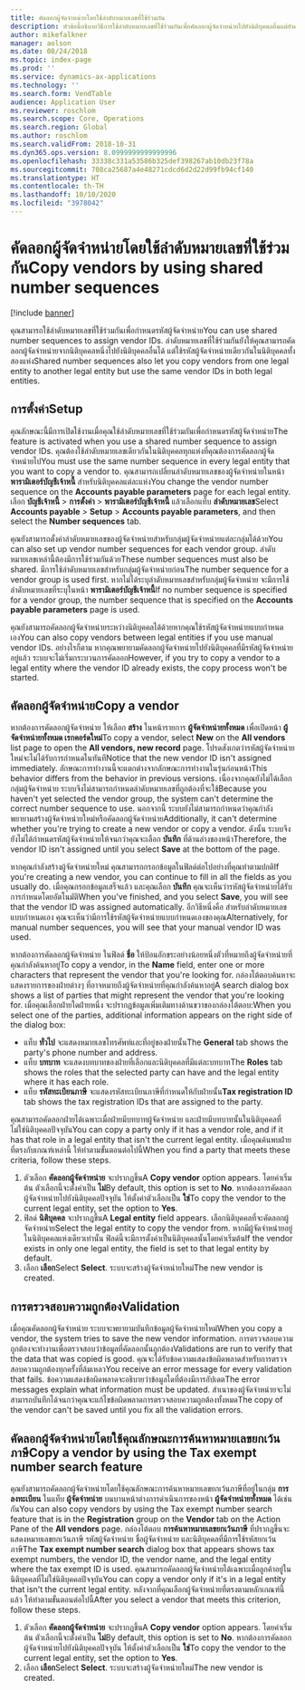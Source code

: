 ```yaml
---
title: คัดลอกผู้จัดจำหน่ายโดยใช้ลำดับหมายเลขที่ใช้ร่วมกัน
description: หัวข้อนี้อธิบายวิธีการใช้ลำดับหมายเลขที่ใช้ร่วมกันเพื่อคัดลอกผู้จัดจำหน่ายไปยังนิติบุคคลอื่นแต่ยังคงรักษารหัสผู้จัดจำหน่ายเดิมไว้
author: mikefalkner
manager: aolson
ms.date: 08/24/2018
ms.topic: index-page
ms.prod: ''
ms.service: dynamics-ax-applications
ms.technology: ''
ms.search.form: VendTable
audience: Application User
ms.reviewer: roschlom
ms.search.scope: Core, Operations
ms.search.region: Global
ms.author: roschlom
ms.search.validFrom: 2018-10-31
ms.dyn365.ops.version: 8.0999999999999996
ms.openlocfilehash: 33338c331a53586b325def398267ab10db23f78a
ms.sourcegitcommit: 708ca25687a4e48271cdcd6d2d22d99fb94cf140
ms.translationtype: HT
ms.contentlocale: th-TH
ms.lasthandoff: 10/10/2020
ms.locfileid: "3978042"
---
```

# <a name="copy-vendors-by-using-shared-number-sequences"></a><span data-ttu-id="e9bcc-103">คัดลอกผู้จัดจำหน่ายโดยใช้ลำดับหมายเลขที่ใช้ร่วมกัน</span><span class="sxs-lookup"><span data-stu-id="e9bcc-103">Copy vendors by using shared number sequences</span></span>

[!include [banner](../includes/banner.md)]

<span data-ttu-id="e9bcc-104">คุณสามารถใช้ลำดับหมายเลขที่ใช้ร่วมกันเพื่อกำหนดรหัสผู้จัดจำหน่าย</span><span class="sxs-lookup"><span data-stu-id="e9bcc-104">You can use shared number sequences to assign vendor IDs.</span></span> <span data-ttu-id="e9bcc-105">ลำดับหมายเลขที่ใช้ร่วมกันยังให้คุณสามารถคัดลอกผู้จัดจำหน่ายจากนิติบุคคลหนึ่งไปยังนิติบุคคลอื่นได้ แต่ใช้รหัสผู้จัดจำหน่ายเดียวกันในนิติบุคคลทั้งสองแห่ง</span><span class="sxs-lookup"><span data-stu-id="e9bcc-105">Shared number sequences also let you copy vendors from one legal entity to another legal entity but use the same vendor IDs in both legal entities.</span></span>

## <a name="setup"></a><span data-ttu-id="e9bcc-106">การตั้งค่า</span><span class="sxs-lookup"><span data-stu-id="e9bcc-106">Setup</span></span>

<span data-ttu-id="e9bcc-107">คุณลักษณะนี้มีการเปิดใช้งานเมื่อคุณใช้ลำดับหมายเลขที่ใช้ร่วมกันเพื่อกำหนดรหัสผู้จัดจำหน่าย</span><span class="sxs-lookup"><span data-stu-id="e9bcc-107">The feature is activated when you use a shared number sequence to assign vendor IDs.</span></span> <span data-ttu-id="e9bcc-108">คุณต้องใช้ลำดับหมายเลขเดียวกันในนิติบุคคลทุกแห่งที่คุณต้องการคัดลอกผู้จัดจำหน่ายไป</span><span class="sxs-lookup"><span data-stu-id="e9bcc-108">You must use the same number sequence in every legal entity that you want to copy a vendor to.</span></span> <span data-ttu-id="e9bcc-109">คุณสามารถเปลี่ยนลำดับหมายเลขของผู้จัดจำหน่ายในหน้า **พารามิเตอร์บัญชีเจ้าหนี้** สำหรับนิติบุคคลแต่ละแห่ง</span><span class="sxs-lookup"><span data-stu-id="e9bcc-109">You change the vendor number sequence on the **Accounts payable parameters** page for each legal entity.</span></span> <span data-ttu-id="e9bcc-110">เลือก **บัญชีเจ้าหนี้** \> **การตั้งค่า** \> **พารามิเตอร์บัญชีเจ้าหนี้** แล้วเลือกแท็บ **ลำดับหมายเลข**</span><span class="sxs-lookup"><span data-stu-id="e9bcc-110">Select **Accounts payable** \> **Setup** \> **Accounts payable parameters**, and then select the **Number sequences** tab.</span></span>

<span data-ttu-id="e9bcc-111">คุณยังสามารถตั้งค่าลำดับหมายเลขของผู้จัดจำหน่ายสำหรับกลุ่มผู้จัดจำหน่ายแต่ละกลุ่มได้ด้วย</span><span class="sxs-lookup"><span data-stu-id="e9bcc-111">You can also set up vendor number sequences for each vendor group.</span></span> <span data-ttu-id="e9bcc-112">ลำดับหมายเลขเหล่านี้ต้องมีการใช้ร่วมกันด้วย</span><span class="sxs-lookup"><span data-stu-id="e9bcc-112">These number sequences must also be shared.</span></span> <span data-ttu-id="e9bcc-113">มีการใช้ลำดับหมายเลขสำหรับกลุ่มผู้จัดจำหน่ายก่อน</span><span class="sxs-lookup"><span data-stu-id="e9bcc-113">The number sequence for a vendor group is used first.</span></span> <span data-ttu-id="e9bcc-114">หากไม่ได้ระบุลำดับหมายเลขสำหรับกลุ่มผู้จัดจำหน่าย จะมีการใช้ลำดับหมายเลขที่ระบุในหน้า **พารามิเตอร์บัญชีเจ้าหนี้**</span><span class="sxs-lookup"><span data-stu-id="e9bcc-114">If no number sequence is specified for a vendor group, the number sequence that is specified on the **Accounts payable parameters** page is used.</span></span>

<span data-ttu-id="e9bcc-115">คุณยังสามารถคัดลอกผู้จัดจำหน่ายระหว่างนิติบุคคลได้ด้วยหากคุณใช้รหัสผู้จัดจำหน่ายแบบกำหนดเอง</span><span class="sxs-lookup"><span data-stu-id="e9bcc-115">You can also copy vendors between legal entities if you use manual vendor IDs.</span></span> <span data-ttu-id="e9bcc-116">อย่างไรก็ตาม หากคุณพยายามคัดลอกผู้จัดจำหน่ายไปยังนิติบุคคลที่มีรหัสผู้จัดจำหน่ายอยู่แล้ว ระบบจะไม่เริ่มกระบวนการคัดลอก</span><span class="sxs-lookup"><span data-stu-id="e9bcc-116">However, if you try to copy a vendor to a legal entity where the vendor ID already exists, the copy process won't be started.</span></span>

## <a name="copy-a-vendor"></a><span data-ttu-id="e9bcc-117">คัดลอกผู้จัดจำหน่าย</span><span class="sxs-lookup"><span data-stu-id="e9bcc-117">Copy a vendor</span></span>

<span data-ttu-id="e9bcc-118">หากต้องการคัดลอกผู้จัดจำหน่าย ให้เลือก **สร้าง** ในหน้ารายการ **ผู้จัดจำหน่ายทั้งหมด** เพื่อเปิดหน้า **ผู้จัดจำหน่ายทั้งหมด เรกคอร์ดใหม่**</span><span class="sxs-lookup"><span data-stu-id="e9bcc-118">To copy a vendor, select **New** on the **All vendors** list page to open the **All vendors, new record** page.</span></span> <span data-ttu-id="e9bcc-119">โปรดสังเกตว่ารหัสผู้จัดจำหน่ายใหม่จะไม่ได้รับการกำหนดในทันที</span><span class="sxs-lookup"><span data-stu-id="e9bcc-119">Notice that the new vendor ID isn't assigned immediately.</span></span> <span data-ttu-id="e9bcc-120">ลักษณะการทำงานนี้จะแตกต่างจากลักษณะการทำงานในรุ่นก่อนหน้า</span><span class="sxs-lookup"><span data-stu-id="e9bcc-120">This behavior differs from the behavior in previous versions.</span></span> <span data-ttu-id="e9bcc-121">เนื่องจากคุณยังไม่ได้เลือกกลุ่มผู้จัดจำหน่าย ระบบจึงไม่สามารถกำหนดลำดับหมายเลขที่ถูกต้องที่จะใช้</span><span class="sxs-lookup"><span data-stu-id="e9bcc-121">Because you haven't yet selected the vendor group, the system can't determine the correct number sequence to use.</span></span> <span data-ttu-id="e9bcc-122">นอกจากนี้ ระบบยังไม่สามารถกำหนดว่าคุณกำลังพยายามสร้างผู้จัดจำหน่ายใหม่หรือคัดลอกผู้จัดจำหน่าย</span><span class="sxs-lookup"><span data-stu-id="e9bcc-122">Additionally, it can't determine whether you're trying to create a new vendor or copy a vendor.</span></span> <span data-ttu-id="e9bcc-123">ดังนั้น ระบบจึงยังไม่ได้กำหนดรหัสผู้จัดจำหน่ายให้จนกว่าคุณจะเลือก **บันทึก** ที่ด้านล่างของหน้า</span><span class="sxs-lookup"><span data-stu-id="e9bcc-123">Therefore, the vendor ID isn't assigned until you select **Save** at the bottom of the page.</span></span>

<span data-ttu-id="e9bcc-124">หากคุณกำลังสร้างผู้จัดจำหน่ายใหม่ คุณสามารถกรอกข้อมูลในฟิลด์ต่อไปอย่างที่คุณทำตามปกติ</span><span class="sxs-lookup"><span data-stu-id="e9bcc-124">If you're creating a new vendor, you can continue to fill in all the fields as you usually do.</span></span> <span data-ttu-id="e9bcc-125">เมื่อคุณกรอกข้อมูลเสร็จแล้ว และคุณเลือก **บันทึก** คุณจะเห็นว่ารหัสผู้จัดจำหน่ายได้รับการกำหนดโดยอัตโนมัติ</span><span class="sxs-lookup"><span data-stu-id="e9bcc-125">When you've finished, and you select **Save**, you will see that the vendor ID was assigned automatically.</span></span> <span data-ttu-id="e9bcc-126">อีกวิธีหนึ่งคือ สำหรับลำดับหมายเลขแบบกำหนดเอง คุณจะเห็นว่ามีการใช้รหัสผู้จัดจำหน่ายแบบกำหนดเองของคุณ</span><span class="sxs-lookup"><span data-stu-id="e9bcc-126">Alternatively, for manual number sequences, you will see that your manual vendor ID was used.</span></span>

<span data-ttu-id="e9bcc-127">หากต้องการคัดลอกผู้จัดจำหน่าย ในฟิลด์ **ชื่อ** ให้ป้อนอักขระอย่างน้อยหนึ่งตัวที่หมายถึงผู้จัดจำหน่ายที่คุณกำลังค้นหาอยู่</span><span class="sxs-lookup"><span data-stu-id="e9bcc-127">To copy a vendor, in the **Name** field, enter one or more characters that represent the vendor that you're looking for.</span></span> <span data-ttu-id="e9bcc-128">กล่องโต้ตอบค้นหาจะแสดงรายการของฝ่ายต่างๆ ที่อาจหมายถึงผู้จัดจำหน่ายที่คุณกำลังค้นหาอยู่</span><span class="sxs-lookup"><span data-stu-id="e9bcc-128">A search dialog box shows a list of parties that might represent the vendor that you're looking for.</span></span> <span data-ttu-id="e9bcc-129">เมื่อคุณเลือกฝ่ายใดฝ่ายหนึ่ง จะปรากฏข้อมูลเพิ่มเติมทางด้านขวาของกล่องโต้ตอบ:</span><span class="sxs-lookup"><span data-stu-id="e9bcc-129">When you select one of the parties, additional information appears on the right side of the dialog box:</span></span>

- <span data-ttu-id="e9bcc-130">แท็บ **ทั่วไป** จะแสดงหมายเลขโทรศัพท์และที่อยู่ของฝ่ายนั้น</span><span class="sxs-lookup"><span data-stu-id="e9bcc-130">The **General** tab shows the party's phone number and address.</span></span>
- <span data-ttu-id="e9bcc-131">แท็บ **บทบาท** จะแสดงบทบาทของฝ่ายที่เลือกและนิติบุคคลที่มีแต่ละบทบาท</span><span class="sxs-lookup"><span data-stu-id="e9bcc-131">The **Roles** tab shows the roles that the selected party can have and the legal entity where it has each role.</span></span>
- <span data-ttu-id="e9bcc-132">แท็บ **รหัสทะเบียนภาษี** จะแสดงรหัสทะเบียนภาษีที่กำหนดให้กับฝ่ายนั้น</span><span class="sxs-lookup"><span data-stu-id="e9bcc-132">**Tax registration ID** tab shows the tax registration IDs that are assigned to the party.</span></span>

<span data-ttu-id="e9bcc-133">คุณสามารถคัดลอกฝ่ายได้เฉพาะเมื่อฝ่ายมีบทบาทผู้จัดจำหน่าย และฝ่ายมีบทบาทนั้นในนิติบุคคลที่ไม่ใช่นิติบุคคลปัจจุบัน</span><span class="sxs-lookup"><span data-stu-id="e9bcc-133">You can copy a party only if it has a vendor role, and if it has that role in a legal entity that isn't the current legal entity.</span></span> <span data-ttu-id="e9bcc-134">เมื่อคุณค้นพบฝ่ายที่ตรงกับเกณฑ์เหล่านี้ ให้ทำตามขั้นตอนต่อไปนี้</span><span class="sxs-lookup"><span data-stu-id="e9bcc-134">When you find a party that meets these criteria, follow these steps.</span></span>

1. <span data-ttu-id="e9bcc-135">ตัวเลือก **คัดลอกผู้จัดจำหน่าย** จะปรากฏขึ้น</span><span class="sxs-lookup"><span data-stu-id="e9bcc-135">A **Copy vendor** option appears.</span></span> <span data-ttu-id="e9bcc-136">โดยค่าเริ่มต้น ตัวเลือกนี้จะตั้งค่าเป็น **ไม่**</span><span class="sxs-lookup"><span data-stu-id="e9bcc-136">By default, this option is set to **No**.</span></span> <span data-ttu-id="e9bcc-137">หากต้องการคัดลอกผู้จัดจำหน่ายไปยังนิติบุคคลปัจจุบัน ให้ตั้งค่าตัวเลือกเป็น **ใช่**</span><span class="sxs-lookup"><span data-stu-id="e9bcc-137">To copy the vendor to the current legal entity, set the option to **Yes**.</span></span> 
2. <span data-ttu-id="e9bcc-138">ฟิลด์ **นิติบุคคล** จะปรากฏขึ้น</span><span class="sxs-lookup"><span data-stu-id="e9bcc-138">A **Legal entity** field appears.</span></span> <span data-ttu-id="e9bcc-139">เลือกนิติบุคคลที่จะคัดลอกผู้จัดจำหน่าย</span><span class="sxs-lookup"><span data-stu-id="e9bcc-139">Select the legal entity to copy the vendor from.</span></span> <span data-ttu-id="e9bcc-140">หากมีผู้จัดจำหน่ายอยู่ในนิติบุคคลแห่งเดียวเท่านั้น ฟิลด์นี้จะมีการตั้งค่าเป็นนิติบุคคลนั้นโดยค่าเริ่มต้น</span><span class="sxs-lookup"><span data-stu-id="e9bcc-140">If the vendor exists in only one legal entity, the field is set to that legal entity by default.</span></span>
3. <span data-ttu-id="e9bcc-141">เลือก **เลือก**</span><span class="sxs-lookup"><span data-stu-id="e9bcc-141">Select **Select**.</span></span> <span data-ttu-id="e9bcc-142">ระบบจะสร้างผู้จัดจำหน่ายใหม่</span><span class="sxs-lookup"><span data-stu-id="e9bcc-142">The new vendor is created.</span></span>

## <a name="validation"></a><span data-ttu-id="e9bcc-143">การตรวจสอบความถูกต้อง</span><span class="sxs-lookup"><span data-stu-id="e9bcc-143">Validation</span></span>

<span data-ttu-id="e9bcc-144">เมื่อคุณคัดลอกผู้จัดจำหน่าย ระบบจะพยายามบันทึกข้อมูลผู้จัดจำหน่ายใหม่</span><span class="sxs-lookup"><span data-stu-id="e9bcc-144">When you copy a vendor, the system tries to save the new vendor information.</span></span> <span data-ttu-id="e9bcc-145">การตรวจสอบความถูกต้องจะทำงานเพื่อตรวจสอบว่าข้อมูลที่คัดลอกนั้นถูกต้อง</span><span class="sxs-lookup"><span data-stu-id="e9bcc-145">Validations are run to verify that the data that was copied is good.</span></span> <span data-ttu-id="e9bcc-146">คุณจะได้รับข้อความแสดงข้อผิดพลาดสำหรับการตรวจสอบความถูกต้องทุกครั้งที่ล้มเหลว</span><span class="sxs-lookup"><span data-stu-id="e9bcc-146">You receive an error message for every validation that fails.</span></span> <span data-ttu-id="e9bcc-147">ข้อความแสดงข้อผิดพลาดจะอธิบายว่าข้อมูลใดที่ต้องมีการอัปเดต</span><span class="sxs-lookup"><span data-stu-id="e9bcc-147">The error messages explain what information must be updated.</span></span> <span data-ttu-id="e9bcc-148">สำเนาของผู้จัดจำหน่ายจะไม่สามารถบันทึกได้จนกว่าคุณจะแก้ไขข้อผิดพลาดการตรวจสอบความถูกต้องทั้งหมด</span><span class="sxs-lookup"><span data-stu-id="e9bcc-148">The copy of the vendor can't be saved until you fix all the validation errors.</span></span>

## <a name="copy-a-vendor-by-using-the-tax-exempt-number-search-feature"></a><span data-ttu-id="e9bcc-149">คัดลอกผู้จัดจำหน่ายโดยใช้คุณลักษณะการค้นหาหมายเลขยกเว้นภาษี</span><span class="sxs-lookup"><span data-stu-id="e9bcc-149">Copy a vendor by using the Tax exempt number search feature</span></span>

<span data-ttu-id="e9bcc-150">คุณยังสามารถคัดลอกผู้จัดจำหน่ายโดยใช้คุณลักษณะการค้นหาหมายเลขยกเว้นภาษีที่อยู่ในกลุ่ม **การลงทะเบียน** ในแท็บ **ผู้จัดจำหน่าย** บนบานหน้าต่างการดำเนินการของหน้า **ผู้จัดจำหน่ายทั้งหมด** ได้เช่นกัน</span><span class="sxs-lookup"><span data-stu-id="e9bcc-150">You can also copy vendors by using the Tax exempt number search feature that is in the **Registration** group on the **Vendor** tab on the Action Pane of the **All vendors** page.</span></span> <span data-ttu-id="e9bcc-151">กล่องโต้ตอบ **การค้นหาหมายเลขยกเว้นภาษี** ที่ปรากฏขึ้นจะแสดงหมายเลขยกเว้นภาษี รหัสผู้จัดจำหน่าย ชื่อผู้จัดจำหน่าย และนิติบุคคลที่มีการใช้รหัสยกเว้นภาษี</span><span class="sxs-lookup"><span data-stu-id="e9bcc-151">The **Tax exempt number search** dialog box that appears shows tax exempt numbers, the vendor ID, the vendor name, and the legal entity where the tax exempt ID is used.</span></span> <span data-ttu-id="e9bcc-152">คุณสามารถคัดลอกผู้จัดจำหน่ายได้เฉพาะเมื่อลูกค้าอยู่ในนิติบุคคลที่ไม่ใช่นิติบุคคลปัจจุบัน</span><span class="sxs-lookup"><span data-stu-id="e9bcc-152">You can copy a vendor only if it's in a legal entity that isn't the current legal entity.</span></span> <span data-ttu-id="e9bcc-153">หลังจากที่คุณเลือกผู้จัดจำหน่ายที่ตรงตามหลักเกณฑ์นี้แล้ว ให้ทำตามขั้นตอนต่อไปนี้</span><span class="sxs-lookup"><span data-stu-id="e9bcc-153">After you select a vendor that meets this criterion, follow these steps.</span></span>

1. <span data-ttu-id="e9bcc-154">ตัวเลือก **คัดลอกผู้จัดจำหน่าย** จะปรากฏขึ้น</span><span class="sxs-lookup"><span data-stu-id="e9bcc-154">A **Copy vendor** option appears.</span></span> <span data-ttu-id="e9bcc-155">โดยค่าเริ่มต้น ตัวเลือกนี้จะตั้งค่าเป็น **ไม่**</span><span class="sxs-lookup"><span data-stu-id="e9bcc-155">By default, this option is set to **No**.</span></span> <span data-ttu-id="e9bcc-156">หากต้องการคัดลอกผู้จัดจำหน่ายไปยังนิติบุคคลปัจจุบัน ให้ตั้งค่าตัวเลือกเป็น **ใช่**</span><span class="sxs-lookup"><span data-stu-id="e9bcc-156">To copy the vendor to the current legal entity, set the option to **Yes**.</span></span>
2. <span data-ttu-id="e9bcc-157">เลือก **เลือก**</span><span class="sxs-lookup"><span data-stu-id="e9bcc-157">Select **Select**.</span></span> <span data-ttu-id="e9bcc-158">ระบบจะสร้างผู้จัดจำหน่ายใหม่</span><span class="sxs-lookup"><span data-stu-id="e9bcc-158">The new vendor is created.</span></span>
